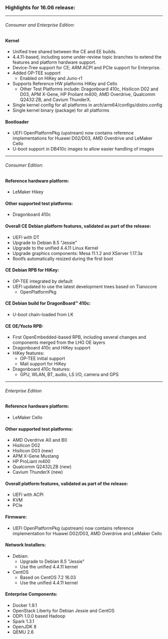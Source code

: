 ### Highlights for 16.06 release:

***

###### Consumer and Enterprise Edition:

#### Kernel

- Unified tree shared between the CE and EE builds.
- 4.4.11-based, including some under-review topic branches to extend the features and platform hardware support.
- Device-Tree support for CE; ARM ACPI and PCIe support for Enterprise.
- Added OP-TEE support
   - Enabled on HiKey and Juno-r1
- Supports Reference HW platforms HiKey and Cello
   - Other Test Platforms include: Dragonboard 410c, Hisilicon D02 and D03, APM X-Gene, HP Proliant m400, AMD Overdrive, Qualcomm Q2432:ZB, and Cavium ThunderX.
- Single kernel config for all platforms in arch/arm64/configs/distro.config
- Single kernel binary (package) for all platforms

#### Bootloader

- UEFI OpenPlatformPkg (upstream) now contains reference implementations for Huawei D02/D03, AMD Overdrive and LeMaker Cello
- U-boot support in DB410c images to allow easier handling of images

***

###### Consumer Edition:

#### Reference hardware platform:
- LeMaker Hikey

#### Other supported test platforms:
- Dragonboard 410c

#### Overall CE Debian platform features, validated as part of the release:
- UEFI with DT
- Upgrade to Debian 8.5 "Jessie"
- Upgrade to the unified 4.4.11 Linux Kernel
- Upgrade graphics components: Mesa 11.1.2 and XServer 1.17.3a
- Rootfs automatically resized during the first boot

#### CE Debian RPB for HiKey:
- OP-TEE integrated by default
- UEFI updated to use the latest development trees based on Tianocore 
   - OpenPlatformPkg

#### CE Debian build for DragonBoard™ 410c:
- U-boot chain-loaded from LK

#### CE OE/Yocto RPB:
- First OpenEmbedded-based RPB, including several changes and components merged from the LHG OE layers
- Dragonboard 410c and HiKey support
- HiKey features:
   - OP-TEE initial support
   - Mali support for HiKey
- Dragonboard 410c features:
   - GPU, WLAN, BT, audio, LS I/O, camera and  GPS

***

###### Enterprise Edition

#### Reference hardware platform:
- LeMaker Cello

#### Other supported test platforms:
- AMD Overdrive A0 and B0
- Hisilicon D02 
- Hisilicon D03 (new)
- APM X-Gene Mustang
- HP ProLiant m400
- Qualcomm Q2432LZB (new)
- Cavium ThunderX (new)

#### Overall platform features, validated as part of the release:
- UEFI with ACPI
- KVM
- PCIe

#### Firmware:
- UEFI OpenPlatformPkg (upstream) now contains reference implementation for Huawei D02/D03, AMD Overdrive and LeMaker Cello

#### Network Installers:
- Debian:
   - Upgrade to Debian 8.5 "Jessie"
   - Use the unified 4.4.11 kernel
- CentOS
   - Based on CentOS 7.2 16.03
   - Use the unified 4.4.11 kernel

#### Enterprise Components:
- Docker 1.9.1
- OpenStack Liberty for Debian Jessie and CentOS
- ODPi 1.0.0 based Hadoop
- Spark 1.3.1
- OpenJDK 8
- QEMU 2.6
